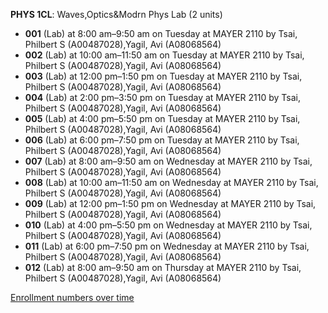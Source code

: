**PHYS 1CL**: Waves,Optics&Modrn Phys Lab (2 units)

- **001** (Lab) at 8:00 am–9:50 am on Tuesday at MAYER 2110 by Tsai, Philbert S (A00487028),Yagil, Avi (A08068564)
- **002** (Lab) at 10:00 am–11:50 am on Tuesday at MAYER 2110 by Tsai, Philbert S (A00487028),Yagil, Avi (A08068564)
- **003** (Lab) at 12:00 pm–1:50 pm on Tuesday at MAYER 2110 by Tsai, Philbert S (A00487028),Yagil, Avi (A08068564)
- **004** (Lab) at 2:00 pm–3:50 pm on Tuesday at MAYER 2110 by Tsai, Philbert S (A00487028),Yagil, Avi (A08068564)
- **005** (Lab) at 4:00 pm–5:50 pm on Tuesday at MAYER 2110 by Tsai, Philbert S (A00487028),Yagil, Avi (A08068564)
- **006** (Lab) at 6:00 pm–7:50 pm on Tuesday at MAYER 2110 by Tsai, Philbert S (A00487028),Yagil, Avi (A08068564)
- **007** (Lab) at 8:00 am–9:50 am on Wednesday at MAYER 2110 by Tsai, Philbert S (A00487028),Yagil, Avi (A08068564)
- **008** (Lab) at 10:00 am–11:50 am on Wednesday at MAYER 2110 by Tsai, Philbert S (A00487028),Yagil, Avi (A08068564)
- **009** (Lab) at 12:00 pm–1:50 pm on Wednesday at MAYER 2110 by Tsai, Philbert S (A00487028),Yagil, Avi (A08068564)
- **010** (Lab) at 4:00 pm–5:50 pm on Wednesday at MAYER 2110 by Tsai, Philbert S (A00487028),Yagil, Avi (A08068564)
- **011** (Lab) at 6:00 pm–7:50 pm on Wednesday at MAYER 2110 by Tsai, Philbert S (A00487028),Yagil, Avi (A08068564)
- **012** (Lab) at 8:00 am–9:50 am on Thursday at MAYER 2110 by Tsai, Philbert S (A00487028),Yagil, Avi (A08068564)

[Enrollment numbers over time](./PHYS1CL.tsv)
